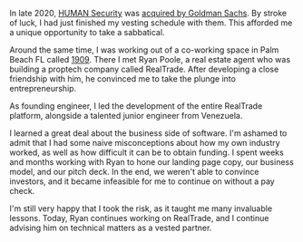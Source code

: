 In late 2020, [HUMAN Security](/u/danielvaughn/j/sfe_hsi) was [acquired by Goldman Sachs](https://www.humansecurity.com/newsroom/white-ops-announces-acquisition-by-goldman-sachs-merchant-banking-clearsky-security-and-nightdragon).
By stroke of luck, I had just finished my vesting schedule with them.
This afforded me a unique opportunity to take a sabbatical.

Around the same time, I was working out of a co-working space in Palm Beach FL called [1909](https://www.weare1909.org).
There I met Ryan Poole, a real estate agent who was building a proptech company called RealTrade.
After developing a close friendship with him, he convinced me to take the plunge into entrepreneurship.

As founding engineer,
I led the development of the entire RealTrade platform,
alongside a talented junior engineer from Venezuela.

I learned a great deal about the business side of software.
I'm ashamed to admit that I had some naive misconceptions about how my own industry worked,
as well as how difficult it can be to obtain funding.
I spent weeks and months working with Ryan to hone our landing page copy, our business model, and our pitch deck.
In the end, we weren't able to convince investors, and it became infeasible for me to continue on without a pay check.

I'm still very happy that I took the risk, as it taught me many invaluable lessons.
Today, Ryan continues working on RealTrade, and I continue advising him on technical matters as a vested partner.
